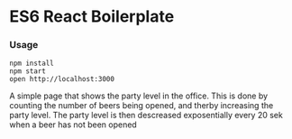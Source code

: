 ES6 React Boilerplate
=====================

### Usage

```
npm install
npm start
open http://localhost:3000
```

A simple page that shows the party level in the office. This is done by counting the number of beers
being opened, and therby increasing the party level. The party level is then descreased exposentially every 20 sek when a beer has not been opened
